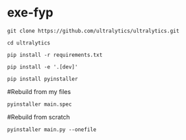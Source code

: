 # exe-fyp
```
git clone https://github.com/ultralytics/ultralytics.git
```

```
cd ultralytics
```

```
pip install -r requirements.txt
```
```
pip install -e '.[dev]'
```

```
pip install pyinstaller
```

#Rebuild from my files
```
pyinstaller main.spec
```

#Rebuild from scratch
```
pyinstaller main.py --onefile
```

